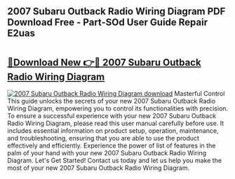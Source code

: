 ## 2007 Subaru Outback Radio Wiring Diagram PDF Download Free - Part-SOd User Guide Repair E2uas

# <h2><a href="http://dfn7r0o.blite.top/?on=2007+Subaru+Outback+Radio+Wiring+Diagram">🔗Download New 👉🔴 2007 Subaru Outback Radio Wiring Diagram</a></h2>

[![2007 Subaru Outback Radio Wiring Diagram download](https://i.imgur.com/lujVjoI.png)](http://dfn7r0o.blite.top/?on=2007+Subaru+Outback+Radio+Wiring+Diagram)
Masterful Control This guide unlocks the secrets of your new 2007 Subaru Outback Radio Wiring Diagram, empowering you to control its functionalities with precision. To ensure a successful experience with your new 2007 Subaru Outback Radio Wiring Diagram, please read this user manual carefully before use. It includes essential information on product setup, operation, maintenance, and troubleshooting, ensuring that you are able to use the product effectively and efficiently. Experience the power of list of features in the palm of your hand with your new 2007 Subaru Outback Radio Wiring Diagram. Let's Get Started! Contact us today and let us help you make the most of your new 2007 Subaru Outback Radio Wiring Diagram.
